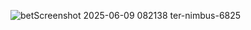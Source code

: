 ![bet![Screenshot 2025-06-09 082138](https://github.com/user-attachments/assets/45b480a1-7b22-45bb-92cf-a8f9a1088c3b)
ter-nimbus-6825](https://github.com/user-attachments/assets/efb22965-d004-467e-838c-d9babe7b8a9e)
